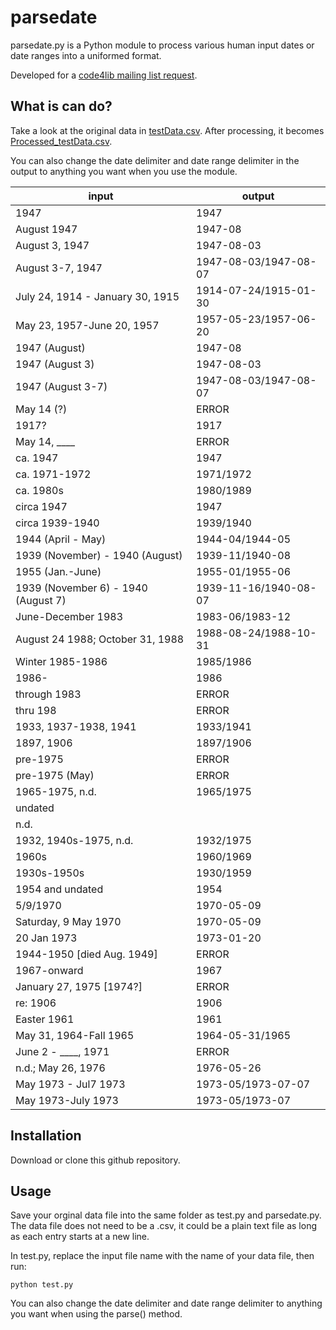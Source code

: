 # parsedate

parsedate.py is a Python module to process various human input dates or date ranges into a uniformed format. 

Developed for a [code4lib mailing list request](https://lists.clir.org/cgi-bin/wa?A2=ind1710&L=CODE4LIB&P=R24263&1=CODE4LIB&9=A&I=-3&J=on&d=No+Match%3BMatch%3BMatches&z=4).

## What is can do?

Take a look at the original data in [testData.csv](testData.csv). After processing, it becomes [Processed_testData.csv](Processed_testData.csv). 

You can also change the date delimiter and date range delimiter in the output to anything you want when you use the module.

input | output
--- | ---
1947 | 1947
August 1947 | 1947-08
August 3, 1947 | 1947-08-03
August 3-7, 1947 | 1947-08-03/1947-08-07
July 24, 1914 - January 30, 1915 | 1914-07-24/1915-01-30
May 23, 1957-June 20, 1957 | 1957-05-23/1957-06-20
1947 (August) | 1947-08
1947 (August 3) | 1947-08-03
1947 (August 3-7) | 1947-08-03/1947-08-07
May 14 (?) | ERROR
1917? | 1917
May 14, ____ | ERROR
ca. 1947 | 1947
ca. 1971-1972 | 1971/1972
ca. 1980s | 1980/1989
circa 1947 | 1947
circa 1939-1940 | 1939/1940
1944 (April - May) | 1944-04/1944-05
1939 (November) - 1940 (August) | 1939-11/1940-08
1955 (Jan.-June) | 1955-01/1955-06
1939 (November 6) - 1940 (August 7) | 1939-11-16/1940-08-07
June-December 1983 | 1983-06/1983-12
August 24 1988; October 31, 1988 | 1988-08-24/1988-10-31
Winter 1985-1986 | 1985/1986
1986- | 1986
through 1983 | ERROR
thru 198 | ERROR 
1933, 1937-1938, 1941 | 1933/1941
1897, 1906 | 1897/1906
pre-1975 | ERROR
pre-1975 (May) | ERROR
1965-1975, n.d. | 1965/1975
undated | 
n.d. | 
1932, 1940s-1975, n.d. | 1932/1975
1960s | 1960/1969
1930s-1950s | 1930/1959
1954 and undated | 1954
5/9/1970 | 1970-05-09
Saturday, 9 May 1970 | 1970-05-09
20 Jan 1973 | 1973-01-20
1944-1950 [died Aug. 1949] | ERROR
1967-onward | 1967
January 27, 1975 [1974?] | ERROR 
re: 1906 | 1906 
Easter 1961 | 1961
May 31, 1964-Fall 1965 | 1964-05-31/1965
June 2 - ____, 1971 | ERROR
n.d.; May 26, 1976 | 1976-05-26
May 1973 - Jul7 1973 | 1973-05/1973-07-07
May 1973-July 1973 | 1973-05/1973-07

## Installation

Download or clone this github repository.

## Usage

Save your orginal data file into the same folder as test.py and parsedate.py. The data file does not need to be a .csv, it could be a plain text file as long as each entry starts at a new line. 

In test.py, replace the input file name with the name of your data file, then run:

	python test.py

You can also change the date delimiter and date range delimiter to anything you want when using the parse() method.

